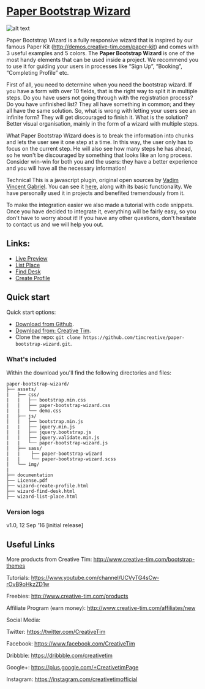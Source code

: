 # [Paper Bootstrap Wizard](http://demos.creative-tim.com/paper-bootstrap-wizard/wizard-list-place.html)

![alt text](http://i.imgur.com/MevYyWm.jpg)

Paper Bootstrap Wizard is a fully responsive wizard that is inspired by our famous Paper Kit (http://demos.creative-tim.com/paper-kit)  and comes with 3 useful examples and 5 colors. The **Paper Bootstrap Wizard** is one of the most handy elements that can be used inside a project. We recommend you to use it for guiding your users in processes like “Sign Up”, “Booking”, “Completing Profile” etc.


First of all, you need to determine when you need the bootstrap wizard. If you have a form with over 10 fields, that is the right way to split it in multiple steps. Do you have users not going through with the registration process? Do you have unfinished list? They all have something in common; and they all have the same solution. So, what is wrong with letting your users see an infinite form? They will get discouraged to finish it. What is the solution? Better visual organisation, mainly in the form of a wizard with multiple steps.

 What Paper Bootstrap Wizard does is to break the information into chunks and lets the user see it one step at a time. In this way, the user only has to focus on the current step. He will also see how many steps he has ahead, so he won't be discouraged by something that looks like an long process. Consider win-win for both you and the users: they have a better experience and you will have all the necessary information!


Technical
This is a javascript plugin, original open sources by [Vadim Vincent Gabriel](http://vadimg.com/twitter-bootstrap-wizard-example/). You can see it [here](http://vadimg.com/twitter-bootstrap-wizard-example/), along with its basic functionality. We have personally used it in projects and benefited tremendously from it.

To make the integration easier we also made a tutorial with code snippets. Once you have decided to integrate it, everything will be fairly easy, so you don't have to worry about it! If you have any other questions, don't hesitate to contact us and we will help you out.

## Links:

+ [Live Preview](http://demos.creative-tim.com/paper-bootstrap-wizard/wizard-list-place.html)
+ [List Place](http://demos.creative-tim.com/paper-bootstrap-wizard/wizard-list-place.html)
+ [Find Desk](http://demos.creative-tim.com/paper-bootstrap-wizard/wizard-find-desk.html)
+ [Create Profile](http://demos.creative-tim.com/paper-bootstrap-wizard/wizard-create-profile.html)


## Quick start

Quick start options:

- [Download from Github](https://github.com/timcreative/paper-bootstrap-wizard/archive/master.zip).
- [Download from: Creative Tim](http://www.creative-tim.com/product/paper-bootstrap-wizard).
- Clone the repo: `git clone https://github.com/timcreative/paper-bootstrap-wizard.git`.


### What's included

Within the download you'll find the following directories and files:

```
paper-bootstrap-wizard/
├── assets/
|   ├── css/
|   |   ├── bootstrap.min.css
|   |   ├── paper-bootstrap-wizard.css
|   |   └── demo.css
|   ├── js/   
|   |   ├── bootstrap.min.js
|   |   ├── jquery.min.js
|   |   ├── jquery.bootstrap.js
|   |   ├── jquery.validate.min.js
|   |   └── paper-bootstrap-wizard.js
|   ├── sass/
|   |    ├── paper-bootstrap-wizard
|   |    └── paper-bootstrap-wizard.scss
|   └── img/
|
├── documentation
├── License.pdf
├── wizard-create-profile.html
├── wizard-find-desk.html
├── wizard-list-place.html

```

### Version logs

v1.0, 12 Sep '16 [initial release]


## Useful Links

More products from Creative Tim: <http://www.creative-tim.com/bootstrap-themes>

Tutorials: <https://www.youtube.com/channel/UCVyTG4sCw-rOvB9oHkzZD1w>

Freebies: <http://www.creative-tim.com/products>

Affiliate Program (earn money): <http://www.creative-tim.com/affiliates/new>

Social Media:

Twitter: <https://twitter.com/CreativeTim>

Facebook: <https://www.facebook.com/CreativeTim>

Dribbble: <https://dribbble.com/creativetim>

Google+: <https://plus.google.com/+CreativetimPage>

Instagram: <https://instagram.com/creativetimofficial>
